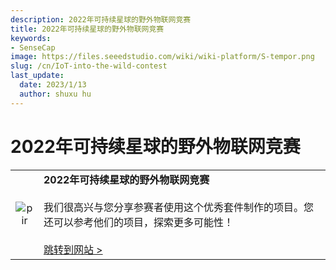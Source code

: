 ```yaml
---
description: 2022年可持续星球的野外物联网竞赛
title: 2022年可持续星球的野外物联网竞赛
keywords:
- SenseCap
image: https://files.seeedstudio.com/wiki/wiki-platform/S-tempor.png
slug: /cn/IoT-into-the-wild-contest
last_update:
  date: 2023/1/13
  author: shuxu hu
---
```

# 2022年可持续星球的野外物联网竞赛

<table align="center">
  <tbody><tr>
      <td align="center"><p style={{textAlign: 'center'}}><img src="https://files.seeedstudio.com/wiki/K1100_overview/000000.png" alt="pir" width={1100} height="auto" /></p></td>
      <td align="left"><strong>2022年可持续星球的野外物联网竞赛</strong><br /><br />我们很高兴与您分享参赛者使用这个优秀套件制作的项目。您还可以参考他们的项目，探索更多可能性！<br /><br /><a href="https://www.hackster.io/contests/iotinthewild/submissions#challengeNav" target="_blank">跳转到网站 &gt;</a></td>
    </tr>
  </tbody></table>